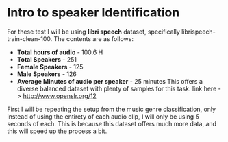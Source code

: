 # Intro to speaker Identification

For these test I will be using **libri speech** dataset, specifically librispeech-train-clean-100. The contents are as follows:
  * **Total hours of audio** - 100.6 H
  * **Total Speakers** - 251
  * **Female Speakers** - 125
  * **Male Speakers** - 126
  * **Average Minutes of audio per speaker** - 25 minutes
This offers a diverse balanced dataset with plenty of samples for this task. link here -> http://www.openslr.org/12

First I will be repeating the setup from the music genre classification, only instead of using the entirety of each audio clip, I will only be using 5 seconds of each. This is because this dataset offers much more data, and this will speed up the process a bit.



  
  
